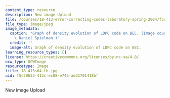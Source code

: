 ```yaml
---
content_type: resource
description: New image Upload
file: /courses/18-413-error-correcting-codes-laboratory-spring-2004/f5c20633413cec08e746ad31701418bf_18-413s04-th.jpg
file_type: image/jpeg
image_metadata:
  caption: "Graph of density evolution of LDPC code on BEC. (Image courtesy of\_Prof.\
    \ Daniel Spielman.)"
  credit: ''
  image-alt: Graph of density evolution of LDPC code on BEC.
learning_resource_types: []
license: https://creativecommons.org/licenses/by-nc-sa/4.0/
ocw_type: OCWImage
resourcetype: Image
title: 18-413s04-th.jpg
uid: f5c20633-413c-ec08-e746-ad31701418bf
---
```

New image Upload